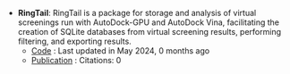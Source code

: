 - **RingTail**: RingTail is a package for storage and analysis of virtual screenings run with AutoDock-GPU and AutoDock Vina, facilitating the creation of SQLite databases from virtual screening results, performing filtering, and exporting results.
	- [Code](https://github.com/forlilab/Ringtail#getting-started) : Last updated in May 2024, 0 months ago
	- [Publication](https://doi.org/10.1021/acs.jcim.3c00166) : Citations: 0
